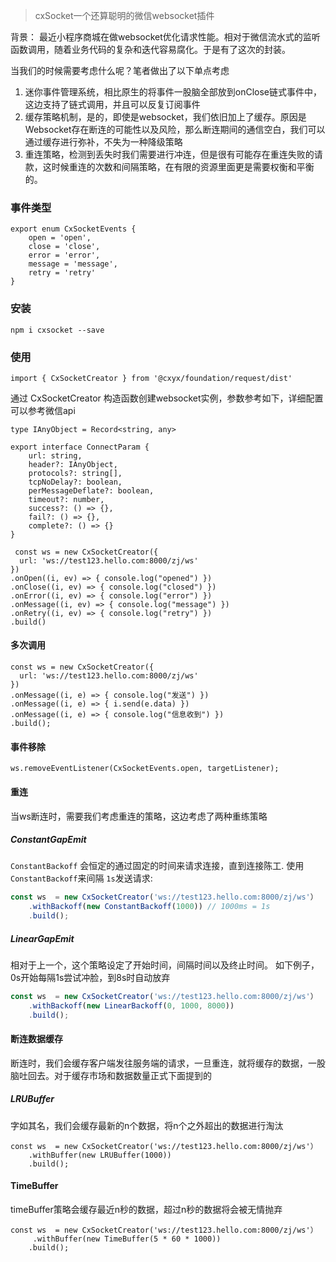 >cxSocket一个还算聪明的微信websocket插件

背景： 最近小程序商城在做websocket优化请求性能。相对于微信流水式的监听函数调用，随着业务代码的复杂和迭代容易腐化。于是有了这次的封装。

当我们的时候需要考虑什么呢？笔者做出了以下单点考虑
1. 迷你事件管理系统，相比原生的将事件一股脑全部放到onClose链式事件中，这边支持了链式调用，并且可以反复订阅事件
2. 缓存策略机制，是的，即使是websocket，我们依旧加上了缓存。原因是Websocket存在断连的可能性以及风险，那么断连期间的通信空白，我们可以通过缓存进行弥补，不失为一种降级策略
3. 重连策略，检测到丢失时我们需要进行冲连，但是很有可能存在重连失败的请款，这时候重连的次数和间隔策略，在有限的资源里面更是需要权衡和平衡的。

### 事件类型
```
export enum CxSocketEvents {
    open = 'open',
    close = 'close',
    error = 'error',
    message = 'message',
    retry = 'retry'
}
```

### 安装

```
npm i cxsocket --save
```

### 使用

```
import { CxSocketCreator } from '@cxyx/foundation/request/dist'
```

通过 CxSocketCreator 构造函数创建websocket实例，参数参考如下，详细配置可以参考微信api
```
type IAnyObject = Record<string, any>

export interface ConnectParam {
    url: string,
    header?: IAnyObject,
    protocols?: string[],
    tcpNoDelay?: boolean,
    perMessageDeflate?: boolean,
    timeout?: number,
    success?: () => {},
    fail?: () => {},
    complete?: () => {}
}
```
```
 const ws = new CxSocketCreator({
  url: 'ws://test123.hello.com:8000/zj/ws'
})
.onOpen((i, ev) => { console.log("opened") })
.onClose((i, ev) => { console.log("closed") })
.onError((i, ev) => { console.log("error") })
.onMessage((i, ev) => { console.log("message") })
.onRetry((i, ev) => { console.log("retry") })
.build()
```

#### 多次调用
```
const ws = new CxSocketCreator({
  url: 'ws://test123.hello.com:8000/zj/ws'
})
.onMessage((i, e) => { console.log("发送") })
.onMessage((i, e) => { i.send(e.data) })
.onMessage((i, e) => { console.log("信息收到") })
.build();
```

#### 事件移除
```
ws.removeEventListener(CxSocketEvents.open, targetListener);
```
#### 重连
当ws断连时，需要我们考虑重连的策略，这边考虑了两种重练策略
##### ConstantGapEmit
`ConstantBackoff` 会恒定的通过固定的时间来请求连接，直到连接陈工. 使用 `ConstantBackoff`来间隔 `1s`发送请求:
```typescript
const ws  = new CxSocketCreator('ws://test123.hello.com:8000/zj/ws'）
    .withBackoff(new ConstantBackoff(1000)) // 1000ms = 1s
    .build();
```

##### LinearGapEmit
相对于上一个，这个策略设定了开始时间，间隔时间以及终止时间。
如下例子，0s开始每隔1s尝试冲脸，到8s时自动放弃
```typescript
const ws  = new CxSocketCreator('ws://test123.hello.com:8000/zj/ws'）
    .withBackoff(new LinearBackoff(0, 1000, 8000))
    .build();
```

#### 断连数据缓存
断连时，我们会缓存客户端发往服务端的请求，一旦重连，就将缓存的数据，一股脑吐回去。对于缓存市场和数据数量正式下面提到的

##### LRUBuffer
字如其名，我们会缓存最新的n个数据，将n个之外超出的数据进行淘汰
```
const ws  = new CxSocketCreator('ws://test123.hello.com:8000/zj/ws'）
    .withBuffer(new LRUBuffer(1000))
    .build();
```

#### TimeBuffer
timeBuffer策略会缓存最近n秒的数据，超过n秒的数据将会被无情抛弃
```
const ws  = new CxSocketCreator('ws://test123.hello.com:8000/zj/ws'）
     .withBuffer(new TimeBuffer(5 * 60 * 1000))
    .build();
```


